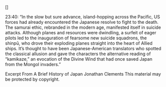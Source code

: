 []

23:40:  “In the slow but sure advance, island-hopping across the Pacific, US forces had already encountered the Japanese resolve to fight to the death. The samurai ethic, rebranded in the modern age, manifested itself in suicide attacks. Although planes and resources were dwindling, a surfeit of eager pilots led to the inauguration of fearsome new suicide squadrons, the shinpū, who drove their exploding planes straight into the heart of Allied ships. It’s thought to have been Japanese-American translators who spotted the classical allusion and gave the characters the alternative reading of “kamikaze,” an evocation of the Divine Wind that had once saved Japan from the Mongol invaders.”

Excerpt From
A Brief History of Japan
Jonathan Clements
This material may be protected by copyright.
